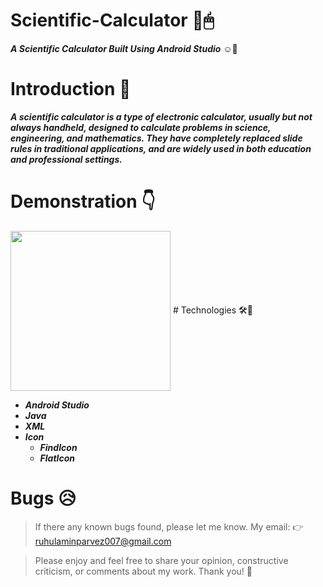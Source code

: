 # Scientific-Calculator :calling:🖱
__*A Scientific Calculator Built Using Android Studio*__ ☺🤞

# Introduction 🔗
__*A scientific calculator is a type of electronic calculator, usually but not always handheld, designed to calculate problems in science, engineering, and mathematics. They have completely replaced slide rules in traditional applications, and are widely used in both education and professional settings.*__

# Demonstration 👇

<img src="https://github.com/Ruhul12/Scientific-Calculator/blob/main/Sci-Calc.gif" align="center" width="256"/>                                                                                          
# Technologies 🛠🚀

* __*Android Studio*__
* __*Java*__
* __*XML*__
* __*Icon*__
  * __*FindIcon*__
  * __*FlatIcon*__
  
# Bugs 😥

> If there any known bugs found, please let me know. My email: 👉 ruhulaminparvez007@gmail.com

> Please enjoy
and feel free to share your opinion, constructive criticism, or comments about my work. Thank you! 🙂
 
